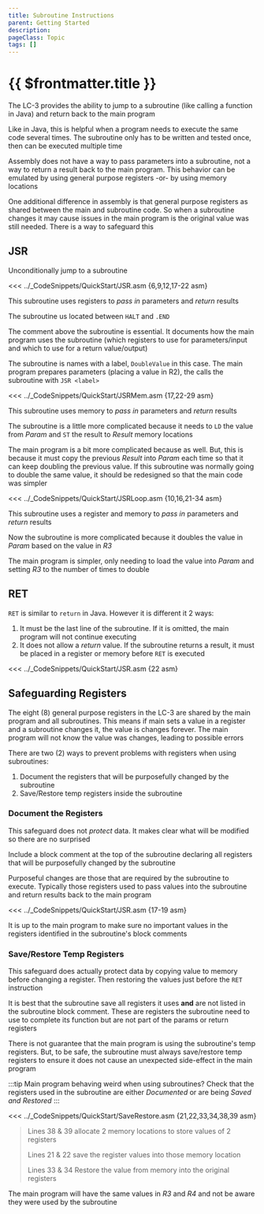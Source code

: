 ```yaml
---
title: Subroutine Instructions
parent: Getting Started
description: 
pageClass: Topic
tags: []
---
```


# {{ $frontmatter.title }}

The LC-3 provides the ability to jump to a subroutine (like calling a function in Java) and return back to the main program

Like in Java, this is helpful when a program needs to execute the same code several times. The subroutine only has to be written and tested once, then can be executed multiple time

Assembly does not have a way to pass parameters into a subroutine, not a way to return a result back to the main program. This behavior can be emulated by using general purpose registers -or- by using memory locations

One additional difference in assembly is that general purpose registers as shared between the main and subroutine code. So when a subroutine changes it may cause issues in the main program is the original value was still needed. There is a way to safeguard this

## JSR
Unconditionally jump to a subroutine

<<< ../_CodeSnippets/QuickStart/JSR.asm {6,9,12,17-22 asm}

This subroutine uses registers to *pass in* parameters and *return* results

The subroutine us located between ```HALT``` and ```.END```

The comment above the subroutine is essential. It documents how the main program uses the subroutine (which registers to use for parameters/input and which to use for a return value/output)

The subroutine is names with a label, ```DoubleValue``` in this case. The main program prepares parameters (placing a value in R2), the calls the subroutine with ```JSR <label>```

<<< ../_CodeSnippets/QuickStart/JSRMem.asm {17,22-29 asm}

This subroutine uses memory to *pass in* parameters and *return* results

The subroutine is a little more complicated because it needs to ```LD``` the value from *Param* and ```ST``` the result to *Result* memory locations

The main program is a bit more complicated because as well. But, this is because it must copy the previous *Result* into *Param* each time so that it can keep doubling the previous value. If this subroutine was normally going to double the same value, it should be redesigned so that the main code was simpler


<<< ../_CodeSnippets/QuickStart/JSRLoop.asm {10,16,21-34 asm}

This subroutine uses a register and memory to *pass in* parameters and *return* results

Now the subroutine is more complicated because it doubles the value in *Param* based on the value in *R3*

The main program is simpler, only needing to load the value into *Param* and setting *R3* to the number of times to double

## RET

```RET``` is similar to ```return``` in Java. However it is different it 2 ways:
1. It must be the last line of the subroutine. If it is omitted, the main program will not continue executing
1. It does not allow a *return* value. If the subroutine returns a result, it must be placed in a register or memory before ```RET``` is executed

<<< ../_CodeSnippets/QuickStart/JSR.asm {22 asm}

## Safeguarding Registers
The eight (8) general purpose registers in the LC-3 are shared by the main program and all subroutines. This means if main sets a value in a register and a subroutine changes it, the value is changes forever. The main program will not know the value was changes, leading to possible errors

There are two (2) ways to prevent problems with registers when using subroutines:
1. Document the registers that will be purposefully changed by the subroutine
1. Save/Restore temp registers inside the subroutine

### Document the Registers

This safeguard does not *protect* data. It makes clear what will be modified so there are no surprised

Include a block comment at the top of the subroutine declaring all registers that will be purposefully changed by the subroutine

Purposeful changes are those that are required by the subroutine to execute. Typically those registers used to pass values into the subroutine and return results back to the main program

<<< ../_CodeSnippets/QuickStart/JSR.asm {17-19 asm}

It is up to the main program to make sure no important values in the registers identified in the subroutine's block comments

### Save/Restore Temp Registers

This safeguard does actually protect data by copying value to memory before changing a register. Then restoring the values just before the ```RET``` instruction

It is best that the subroutine save all registers it uses **and** are not listed in the subroutine block comment. These are registers the subroutine need to use to complete its function but are not part of the params or return registers

There is not guarantee that the main program is using the subroutine's temp registers. But, to be safe, the subroutine must always save/restore temp registers to ensure it does not cause an unexpected side-effect in the main program

:::tip Main program behaving weird when using subroutines?
Check that the registers used in the subroutine are either *Documented* or are being *Saved and Restored*
:::

<<< ../_CodeSnippets/QuickStart/SaveRestore.asm {21,22,33,34,38,39 asm}

>Lines 38 & 39 allocate 2 memory locations to store values of 2 registers
>
>Lines 21 & 22 save the register values into those memory location
>
>Lines 33 & 34 Restore the value from memory into the original registers

The main program will have the same values in *R3* and *R4* and not be aware they were used by the subroutine

